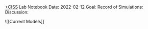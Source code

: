 [+CISS](../+CISS) Lab Notebook
Date: 2022-02-12
Goal:
Record of Simulations:
Discussion:

![[Current Models]]